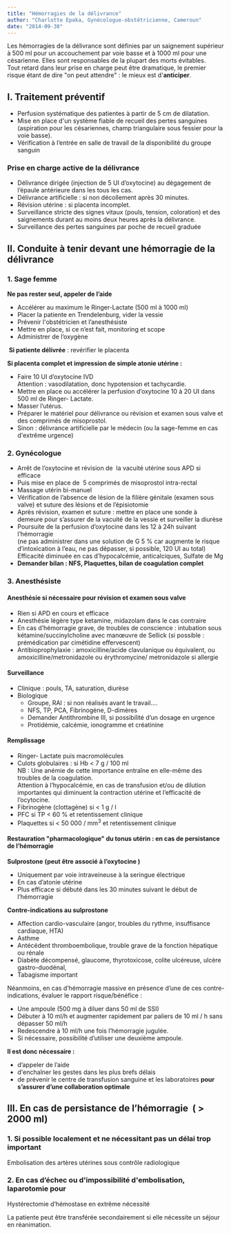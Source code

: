 ```yaml
---
title: "Hémorragies de la délivrance"
author: "Charlotte Epaka, Gynécologue-obstétricienne, Cameroun"
date: "2014-09-30"
---
```


<div class="teaser"><p>Les hémorragies de la délivrance sont définies par un saignement supérieur à 500 ml pour un accouchement par voie basse et à 1000 ml pour une césarienne. Elles sont responsables de la plupart des morts évitables.<br />
Tout retard dans leur prise en charge peut être dramatique, le premier risque étant de dire "on peut attendre" : le mieux est d'<strong>anticiper</strong>.</p></div>

## I. Traitement préventif

- Perfusion systématique des patientes à partir de 5 cm de dilatation.
- Mise en place d'un système fiable de recueil des pertes sanguines (aspiration pour les césariennes, champ triangulaire sous fessier pour la voie basse).
- Vérification à l’entrée en salle de travail de la disponibilité du groupe sanguin

### Prise en charge active de la délivrance 

- Délivrance dirigée (injection de 5 UI d’oxytocine) au dégagement de l’épaule antérieure dans les tous les cas.
- Délivrance artificielle : si non décollement après 30 minutes.
- Révision utérine : si placenta incomplet.
- Surveillance stricte des signes vitaux (pouls, tension, coloration) et des saignements durant au moins deux heures après la délivrance. 
- Surveillance des pertes sanguines par poche de recueil graduée

## II. Conduite à tenir devant une hémorragie de la délivrance

### 1. Sage femme

**Ne pas rester seul, appeler de l’aide**

- Accélérer au maximum le Ringer-Lactate (500 ml à 1000 ml)
- Placer la patiente en Trendelenburg, vider la vessie
- Prévenir l'obstétricien et l’anesthésiste
- Mettre en place, si ce n’est fait, monitoring et scope
- Administrer de l’oxygène

 **Si patiente délivrée** : revérifier le placenta

**Si placenta complet et impression de simple atonie utérine :**

- Faire 10 UI d’oxytocine IVD  
  Attention : vasodilatation, donc hypotension et tachycardie.
- Mettre en place ou accélérer la perfusion d’oxytocine 10 à 20 UI dans 500 ml de Ringer- Lactate.
- Masser l’utérus.
- Préparer le matériel pour délivrance ou révision et examen sous valve et des comprimés de misoprostol.
- Sinon : délivrance artificielle par le médecin (ou la sage-femme en cas d'extrême urgence)

### 2. Gynécologue

- Arrêt de l’oxytocine et révision de  la vacuité utérine sous APD si efficace
- Puis mise en place de  5 comprimés de misoprostol intra-rectal
- Massage utérin bi-manuel
- Vérification de l’absence de lésion de la filière génitale (examen sous valve) et suture des lésions et de l’épisiotomie
- Après révision, examen et suture : mettre en place une sonde à demeure pour s’assurer de la vacuité de la vessie et surveiller la diurèse
- Poursuite de la perfusion d’oxytocine dans les 12 à 24h suivant l’hémorragie  
  (ne pas administrer dans une solution de G 5 % car augmente le risque d’intoxication à l’eau, ne pas dépasser, si possible, 120 UI au total)  
  Efficacité diminuée en cas d’hypocalcémie, anticalciques, Sulfate de Mg
- **Demander bilan : NFS, Plaquettes, bilan de coagulation complet**

### 3. Anesthésiste

#### Anesthésie si nécessaire pour révision et examen sous valve

- Rien si APD en cours et efficace
- Anesthésie légère type ketamine, midazolam dans le cas contraire
- En cas d’hémorragie grave, de troubles de conscience : intubation sous kétamine/succinylcholine avec manœuvre de Sellick (si possible : prémédication par cimétidine effervescent)
- Antibioprophylaxie : amoxicilline/acide clavulanique ou équivalent, ou amoxicilline/metronidazole ou érythromycine/ metronidazole si allergie

#### Surveillance 

- Clinique : pouls, TA, saturation, diurèse
- Biologique
  - Groupe, RAI : si non réalisés avant le travail….
  - NFS, TP, PCA, Fibrinogène, D-dimères
  - Demander Antithrombine III, si possibilité d’un dosage en urgence
  - Protidémie, calcémie, ionogramme et créatinine

#### Remplissage 

- Ringer- Lactate puis macromolécules
- Culots globulaires : si Hb < 7 g / 100 ml  
  NB : Une anémie de cette importance entraîne en elle-même des troubles de la coagulation.  
  Attention à l’hypocalcémie, en cas de transfusion et/ou de dilution importantes qui diminuent la contraction utérine et l’efficacité de l’ocytocine.
- Fibrinogène (clottagène) si < 1 g / l
- PFC si TP < 60 % et retentissement clinique
- Plaquettes si < 50 000 / mm<sup>3</sup> et retentissement clinique

#### Restauration "pharmacologique" du tonus utérin : en cas de persistance de l’hémorragie

**Sulprostone** **(peut être associé à l’oxytocine )**

- Uniquement par voie intraveineuse à la seringue électrique
- En cas d’atonie utérine
- Plus efficace si débuté dans les 30 minutes suivant le début de l’hémorragie

**Contre-indications au sulprostone**

- Affection cardio-vasculaire (angor, troubles du rythme, insuffisance cardiaque, HTA)
- Asthme
- Antécédent thromboembolique, trouble grave de la fonction hépatique ou rénale
- Diabète décompensé, glaucome, thyrotoxicose, colite ulcéreuse, ulcère gastro-duodénal,
- Tabagisme important

Néanmoins, en cas d’hémorragie massive en présence d’une de ces contre-indications, évaluer le rapport risque/bénéfice :

- Une ampoule (500 mg à diluer dans 50 ml de SSI)
- Débuter à 10 ml/h et augmenter rapidement par paliers de 10 ml / h sans dépasser 50 ml/h
- Redescendre à 10 ml/h une fois l’hémorragie jugulée.
- Si nécessaire, possibilité d’utiliser une deuxième ampoule.

**Il est donc nécessaire :**

- d’appeler de l’aide
- d'enchaîner les gestes dans les plus brefs délais
- de prévenir le centre de transfusion sanguine et les laboratoires **pour s’assurer d’une collaboration optimale**

## III. En cas de persistance de l’hémorragie  ( > 2000 ml)

### 1. Si possible localement et ne nécessitant pas un délai trop important 

Embolisation des artères utérines sous contrôle radiologique

### 2. En cas d’échec ou d'impossibilité d'embolisation, laparotomie pour 

Hystérectomie d’hémostase en extrême nécessité

La patiente peut être transférée secondairement si elle nécessite un séjour en réanimation.
